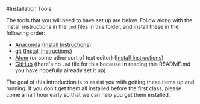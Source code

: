 #Installation Tools

The tools that you will need to have set up are below. Follow along with the 
install instructions in the `.md` files in this folder, and install 
these in the following order: 

* [Anaconda](https://www.continuum.io/downloads) ([Install Instructions](./anaconda.md))
* [git](https://git-scm.com/) ([Install Instructions](./git.md))
* [Atom](https://atom.io/docs/v0.191.0/getting-started-installing-atom) (or some other sort of text editor) ([Install Instructions](./atom.md))
* [GitHub](https://github.com/) (there's no `.md` file for this because in reading this README.md you have hopefully already set it up)

The goal of this introduction is to assist you with getting these items up 
and running. If you don't get them all installed before the first class, 
please come a half hour early so that we can help you get them installed. 
